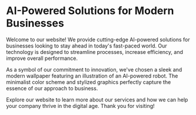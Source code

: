 <!--
Write me markdown content of website with wallpaper:

"A stylized illustration of an AI-powered robot, with sleek and modern graphics and a minimalist color scheme."

The header of the page should not be copy of the text but rather a real content of the website which is using this wallpaper.
-->

<!--font:Montserrat-->

# AI-Powered Solutions for Modern Businesses

Welcome to our website! We provide cutting-edge AI-powered solutions for businesses looking to stay ahead in today's fast-paced world. Our technology is designed to streamline processes, increase efficiency, and improve overall performance.

As a symbol of our commitment to innovation, we've chosen a sleek and modern wallpaper featuring an illustration of an AI-powered robot. The minimalist color scheme and stylized graphics perfectly capture the essence of our approach to business.

Explore our website to learn more about our services and how we can help your company thrive in the digital age. Thank you for visiting!
